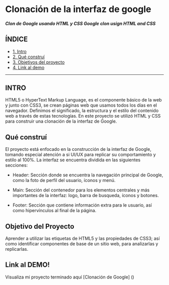 #   Clonación de la interfaz de google 
##### Clon de Google usando HTML y CSS Google clon usign HTML and CSS

## ÍNDICE

* [1. Intro](https://github.com/KayleyAileen/Google-clone/edit/main/README.md#intro)
* [ 2. Qué construí]()
* [3. Objetivos del proyecto]()
* [4. Link al demo]()

***
## INTRO
HTML5 o HyperText Markup Language, es el componente básico de la web y junto con CSS3, se crean páginas web que usamos todos los días en el navegador. Definimos el significado, la estructura y el estilo del contenido web a través de estas tecnologías.
En este proyecto se utilizó HTML y CSS para construir una clonación de la interfaz de Google.

## Qué construí
El proyecto está enfocado en la construcción de la interfaz de Google, tomando especial atención a si UI/UX para replicar su comportamiento y estilo al 100%. La interfaz se encuentra dividida en las siguientes secciones:

* Header: Sección donde se encuentra la navegación principal de Google, como la foto de perfil del usuario, íconos y menú.

* Main: Sección del contenedor para los elementos centrales y más importantes de la interfaz: logo, barra de busqueda, íconos y botones.

* Footer: Sección que contiene información extra para le usuario, así como hipervínculos al final de la página.

## Objetivo del Proyecto
Aprender a utilizar las etiquetas de HTML5 y las propiedades de CSS3; así como identificar componentes de base de un sitio web, para analizarlas y replicarlas.

## Link al DEMO!
Visualiza mi proyecto terminado aquí [Clonación de Google] ()

